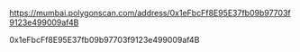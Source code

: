 https://mumbai.polygonscan.com/address/0x1eFbcFf8E95E37fb09b97703f9123e499009af4B

0x1eFbcFf8E95E37fb09b97703f9123e499009af4B
